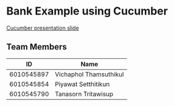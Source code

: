 # Bank Example using Cucumber

[Cucumber presentation slide](https://github.com/ladyusa/cucumber-atm/blob/master/cucumber.pdf)

## Team Members

ID           |           Name
-------------|--------------------------
6010545897   |   Vichaphol Thamsuthikul
6010545854   |   Piyawat Setthitikun
6010545790   |   Tanasorn Tritawisup
